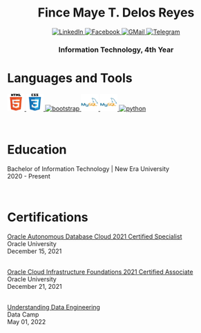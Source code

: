 <h1 align="center">Fince Maye T. Delos Reyes</h1>

<p align="center">
    <a href="https://www.linkedin.com/in/fince-maye-delos-reyes-7797b522a/">
        <img src="https://img.shields.io/badge/linkedin-%230077B5.svg?style=for-the-badge&logo=linkedin&logoColor=white" alt="LinkedIn">
    </a>
    <a href="https://www.facebook.com/p.ngsm.ng/">
        <img src="https://img.shields.io/badge/Facebook-%231877F2.svg?style=for-the-badge&logo=Facebook&logoColor=white" alt="Facebook">
    </a>
    <a href="mailto: delosreyesfincemaye@gmail.com">
        <img src="https://img.shields.io/badge/Gmail-D14836?style=for-the-badge&logo=gmail&logoColor=white" alt="GMail">
    </a>
    <a href="https://t.me/mincefaye">
        <img src="https://img.shields.io/badge/Telegram-2CA5E0?style=for-the-badge&logo=telegram&logoColor=white" alt="Telegram">
    </a>
</p>

<h3 align="center">Information Technology, 4th Year</h3>

<h1 align="left">Languages and Tools</h1>
  <p align="left"> <a href="https://www.w3.org/html/" target="_blank" rel="noreferrer"> <img src="https://raw.githubusercontent.com/devicons/devicon/master/icons/html5/html5-original-wordmark.svg" alt="html5" width="40" height="40"/> </a> <a href="https://www.w3schools.com/css/" target="_blank" rel="noreferrer"> <img src="https://raw.githubusercontent.com/devicons/devicon/master/icons/css3/css3-original-wordmark.svg" alt="css3" width="40" height="40"/> </a> <a href="https://getbootstrap.com/" target="_blank" rel="noreferrer"> <img src="https://getbootstrap.com/docs/5.3/assets/brand/bootstrap-logo-shadow.png" alt="bootstrap" width="40" height="40"/> </a> <a href="https://www.mysql.com/" target="_blank" rel="noreferrer"> <img src="https://raw.githubusercontent.com/devicons/devicon/master/icons/mysql/mysql-original-wordmark.svg" alt="mysql" width="40" height="40"/> </a> <a href="https://www.mysql.com/" target="_blank" rel="noreferrer"> <img src="https://raw.githubusercontent.com/devicons/devicon/master/icons/mysql/mysql-original-wordmark.svg" alt="mysql" width="40" height="40"/> </a> <a href="https://www.python.org/" target="_blank" rel="noreferrer"> <img src="https://www.python.org/static/img/python-logo@2x.png" alt="python" width="40" height="40"/> </a> 
  </p>

<br>

<h1 align="left">Education</h1>
  <p align="left">
    Bachelor of Information Technology | New Era University 
    <br>
    2020 - Present
  </p>

<br>

<h1 align="left">Certifications</h1>
  <p align ="left">
    <a href="https://brm-certview.oracle.com/ords/certview/ecertificate?ssn=OC2276470&trackId=OADBC2021CA&key=2aafc631a7c922dade7efaeba82898ab0fd55c15">
        Oracle Autonomous Database Cloud 2021 Certified Specialist
    </a> 
    <br>
    Oracle University 
    <br>
    December 15, 2021
  </p>
  
  <p align ="left">
    <a href="https://brm-certview.oracle.com/ords/certview/ecertificate?ssn=OC2276470&trackId=OCIBF2021&key=f98c11667ca1e06240616bab5bdc9b052ad3b055">
      <br>
      Oracle Cloud Infrastructure Foundations 2021 Certified Associate
    </a> 
    <br>
    Oracle University 
    <br>
    December 21, 2021
  </p>
  
  <p align ="left">
    <a href="https://www.datacamp.com/statement-of-accomplishment/course/419765ef49bbc057b6e3d0f50306b1e4eb3b892e?raw=1">
      <br>
      Understanding Data Engineering
    </a>
    <br>
    Data Camp
    <br>
    May 01, 2022
  </p>
